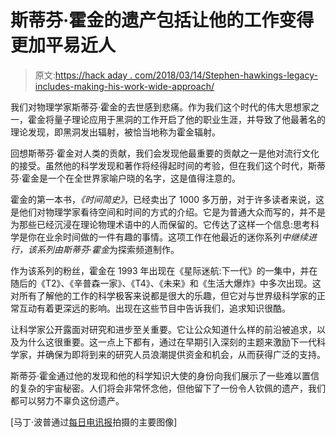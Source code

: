 # 斯蒂芬·霍金的遗产包括让他的工作变得更加平易近人

> 原文:[https://hack aday . com/2018/03/14/Stephen-hawkings-legacy-includes-making-his-work-wide-approach/](https://hackaday.com/2018/03/14/stephen-hawkings-legacy-includes-making-his-work-widely-approachable/)

我们对物理学家斯蒂芬·霍金的去世感到悲痛。作为我们这个时代的伟大思想家之一，霍金将量子理论应用于黑洞的工作开启了他的职业生涯，并导致了他最著名的理论发现，即黑洞发出辐射，被恰当地称为霍金辐射。

回想斯蒂芬·霍金对人类的贡献，我们会发现他最重要的贡献之一是他对流行文化的接受。虽然他的科学发现和著作将经得起时间的考验，但在我们这个时代，斯蒂芬·霍金是一个在全世界家喻户晓的名字，这是值得注意的。

霍金的第一本书，*《时间简史》*，已经卖出了 1000 多万册，对于许多读者来说，这是他们对物理学家看待空间和时间的方式的介绍。它是为普通大众而写的，并不是为那些已经沉浸在理论物理术语中的人而保留的。它传达了这样一个信息:思考科学是你在业余时间做的一件有趣的事情。这项工作在他最近的迷你系列*中继续进行，该系列由斯蒂芬·霍金*为探索频道制作。

作为该系列的粉丝，霍金在 1993 年出现在《星际迷航:下一代》的一集中，并在随后的《T2》、《辛普森一家》、《T4》、《未来》和《生活大爆炸》中多次出现。这对所有了解他的工作的科学极客来说都是很大的乐趣，但它对与世界级科学家的正常互动有着更深远的影响。出现在这些节目中告诉我们，追求知识很酷。

让科学家公开露面对研究和进步至关重要。它让公众知道什么样的前沿被追求，以及为什么这很重要。这一点上下都有，通过在早期引入深刻的主题来激励下一代科学家，并确保为即将到来的研究人员浪潮提供资金和机会，从而获得广泛的支持。

斯蒂芬·霍金通过他的发现和他的科学知识大使的身份向我们展示了一些难以置信的复杂的宇宙秘密。人们将会非常怀念他，但他留下了一份令人钦佩的遗产，我们都可以努力不辜负这份遗产。

[马丁·波普通过[每日电讯报](https://www.telegraph.co.uk/news/picturegalleries/uknews/5189606/Professor-Stephen-Hawking-in-pictures.html?image=7)拍摄的主要图像]